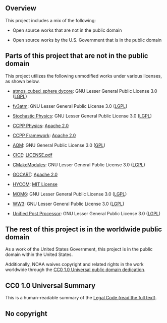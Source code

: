 ## Overview

This project includes a mix of the following:

- Open source works that are not in the public domain

- Open source works by the U.S. Government that is in the public domain

## Parts of this project that are not in the public domain

This project utilizes the following unmodified works under various licenses, as shown below.

- [atmos_cubed_sphere dycore](https://github.com/NOAA-GFDL/GFDL_atmos_cubed_sphere): GNU Lesser General Public License 3.0 ([LGPL](https://www.gnu.org/licenses/lgpl-3.0.en.html))

- [fv3atm](https://github.com/NOAA-EMC/fv3atm): GNU Lesser General Public License 3.0 ([LGPL](https://www.gnu.org/licenses/lgpl-3.0.en.html))

- [Stochastic Physics](https://github.com/NOAA-PSL/stochastic_physics): GNU Lesser General Public License 3.0 ([LGPL](https://www.gnu.org/licenses/lgpl-3.0.en.html))

- [CCPP Physics](https://github.com/ufs-community/ccpp-physics): [Apache 2.0](https://www.apache.org/licenses/LICENSE-2.0)

- [CCPP Framework](https://github.com/NCAR/ccpp-framework): [Apache 2.0](https://www.apache.org/licenses/LICENSE-2.0)

- [AQM](https://github.com/NOAA-EMC/AQM): GNU General Public License 3.0 ([GPL](https://www.gnu.org/licenses/gpl-3.0.en.html))

- [CICE](https://github.com/NOAA-EMC/CICE): [LICENSE.pdf](https://github.com/NOAA-EMC/CICE/blob/emc/develop/LICENSE.pdf)

- [CMakeModules](https://github.com/NOAA-EMC/CMakeModules): GNU Lesser General Public License 3.0 ([LGPL](https://www.gnu.org/licenses/lgpl-3.0.en.html))

- [GOCART](https://github.com/GEOS-ESM/GOCART): [Apache 2.0](https://www.apache.org/licenses/LICENSE-2.0)

- [HYCOM](https://github.com/NOAA-EMC/HYCOM-src): [MIT License](https://opensource.org/license/mit/)

- [MOM6](https://github.com/NOAA-EMC/MOM6): GNU Lesser General Public License 3.0 ([LGPL](https://www.gnu.org/licenses/lgpl-3.0.en.html))

- [WW3](https://github.com/NOAA-EMC/WW3): GNU Lesser General Public License 3.0 ([LGPL](https://www.gnu.org/licenses/lgpl-3.0.en.html))

- [Unified Post Processor](https://github.com/NOAA-EMC/UPP): GNU Lesser General Public License 3.0 ([LGPL](https://www.gnu.org/licenses/lgpl-3.0.en.html))


## The rest of this project is in the worldwide public domain

As a work of the United States Government, this project is in the public domain within the United States.

Additionally, NOAA waives copyright and related rights in the work worldwide through the [CC0 1.0 Universal public domain dedication](https://creativecommons.org/publicdomain/zero/1.0/).

## CC0 1.0 Universal Summary

This is a human-readable summary of the [Legal Code (read the full text)](https://creativecommons.org/publicdomain/zero/1.0/legalcode).

## No copyright
